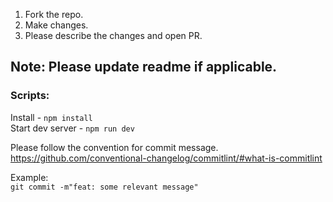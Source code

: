 1. Fork the repo.  
2. Make changes.
3. Please describe the changes and open PR.

Note: Please update readme if applicable.
---
### Scripts:  

Install - `npm install`  
Start dev server - `npm run dev`  

Please follow the convention for commit message.
https://github.com/conventional-changelog/commitlint/#what-is-commitlint

Example:  
`git commit -m"feat: some relevant message"`
